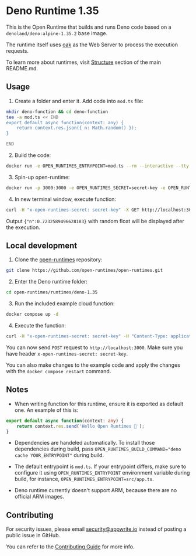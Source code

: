 # Deno Runtime 1.35

This is the Open Runtime that builds and runs Deno code based on a `denoland/deno:alpine-1.35.2` base image. 

The runtime itself uses [oak](https://deno.land/x/oak@v10.6.0) as the Web Server to process the execution requests.

To learn more about runtimes, visit [Structure](https://github.com/open-runtimes/open-runtimes#structure) section of the main README.md.

## Usage

1. Create a folder and enter it. Add code into `mod.ts` file:

```bash
mkdir deno-function && cd deno-function
tee -a mod.ts << END
export default async function(context: any) {
    return context.res.json({ n: Math.random() });
}

END

```

2. Build the code:

```bash
docker run -e OPEN_RUNTIMES_ENTRYPOINT=mod.ts --rm --interactive --tty --volume $PWD:/mnt/code openruntimes/deno:v4-1.35 sh helpers/build.sh
```

3. Spin-up open-runtime:

```bash
docker run -p 3000:3000 -e OPEN_RUNTIMES_SECRET=secret-key -e OPEN_RUNTIMES_ENTRYPOINT=mod.ts --rm --interactive --tty --volume $PWD/code.tar.gz:/mnt/code/code.tar.gz:ro openruntimes/deno:v4-1.35 sh helpers/start.sh "denon run --allow-net --allow-write --allow-read --allow-env src/server.ts"
```

4. In new terminal window, execute function:

```bash
curl -H "x-open-runtimes-secret: secret-key" -X GET http://localhost:3000/
```

Output `{"n":0.7232589496628183}` with random float will be displayed after the execution.

## Local development

1. Clone the [open-runtimes](https://github.com/open-runtimes/open-runtimes) repository:

```bash
git clone https://github.com/open-runtimes/open-runtimes.git
```

2. Enter the Deno runtime folder:

```bash
cd open-runtimes/runtimes/deno-1.35
```

3. Run the included example cloud function:

```bash
docker compose up -d
```

4. Execute the function:

```bash
curl -H "x-open-runtimes-secret: secret-key" -H "Content-Type: application/json" -X POST http://localhost:3000/ -d '{"id": "4"}'
```

You can now send `POST` request to `http://localhost:3000`. Make sure you have header `x-open-runtimes-secret: secret-key`.

You can also make changes to the example code and apply the changes with the `docker compose restart` command.

## Notes

- When writing function for this runtime, ensure it is exported as default one. An example of this is:

```typescript
export default async function(context: any) {
    return context.res.send('Hello Open Runtimes 👋');
}
```

- Dependencies are handeled automatically. To install those dependencies during build, pass `OPEN_RUNTIMES_BUILD_COMMAND="deno cache YOUR_ENTRYPOINT"` during build.

- The default entrypoint is `mod.ts`. If your entrypoint differs, make sure to configure it using `OPEN_RUNTIMES_ENTRYPOINT` environment variable during build, for instance, `OPEN_RUNTIMES_ENTRYPOINT=src/app.ts`.

- Deno runtime currently doesn't support ARM, because there are no official ARM images.

## Contributing

For security issues, please email security@appwrite.io instead of posting a public issue in GitHub.

You can refer to the [Contributing Guide](https://github.com/open-runtimes/open-runtimes/blob/main/CONTRIBUTING.md) for more info.
